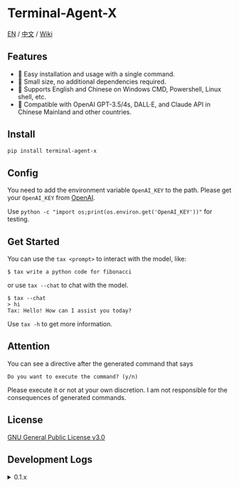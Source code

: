# Terminal-Agent-X

[EN](README.md) / [中文](https://github.com/LyuLumos/Terminal-Agent-X/blob/main/README_cn.md) / [Wiki](https://github.com/LyuLumos/Terminal-Agent-X/wiki)

## Features

- 👻 Easy installation and usage with a single command.
- 🎈 Small size, no additional dependencies required.
- 🐼 Supports English and Chinese on Windows CMD, Powershell, Linux shell, etc.
- 🤖 Compatible with OpenAI GPT-3.5/4s, DALL·E, and Claude API in Chinese Mainland and other countries.


## Install

```bash
pip install terminal-agent-x
```

## Config

You need to add the environment variable `OpenAI_KEY` to the path. Please get your `OpenAI_KEY` from [OpenAI](https://platform.openai.com/account/api-keys).

Use `python -c "import os;print(os.environ.get('OpenAI_KEY'))"` for testing.


## Get Started

You can use the `tax <prompt>` to interact with the model, like:

```
$ tax write a python code for fibonacci
```

or use `tax --chat` to chat with the model.
```
$ tax --chat
> hi
Tax: Hello! How can I assist you today?
```

Use `tax -h` to get more information.

## Attention

You can see a directive after the generated command that says
```
Do you want to execute the command? (y/n)
```
Please execute it or not at your own discretion. I am not responsible for the consequences of generated commands.

## License

[GNU General Public License v3.0](LICENSE)

## Development Logs

<details>
<summary>0.1.x</summary>

#### 0.1.0

- Implement basic functions
- Support for Windows cmd and Linux shell
- Add `--file` option for saving the response to a file

#### 0.1.1

- Add `--show_all` option for showing all contents of the response.
- Add `--url` option for users not under GFW.
- Add support for Windows Powershell

#### 0.1.2

- Add Anthropic Claude API Support. Thanks to [jtsang4/claude-to-chatgpt](https://github.com/jtsang4/claude-to-chatgpt).
- Add Support for Chinese on Linux and Windows. (also add a temporary solution for VSCode Terminal on Windows).
- Add a timeout function.
- Fix: C++ code block prefix.

#### 0.1.3

- Fix: code block prefix bug (tax will act maybe a little faster).
- Modify: simplify the code.
- Test: test for multi-process. Now you can use tax more efficiently in terminal.

#### 0.1.4

- Feat: Add support for reading prompt from file.
- Feat: Add support for OpenAI DALL·E.
- Fix: Resolve the bug of curl command on Windows platform using IPv6 address to access Claude.

#### 0.1.5

- Fix: Change api to a third-party proxy. Affected by GFW's DNS domain pollution, the original proxy is temporarily unavailable. `claude-to-chatgpt` is unavailable.
</details>